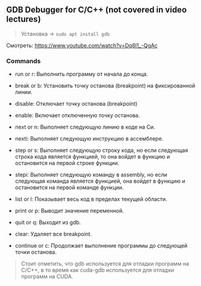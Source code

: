 ## GDB Debugger for C/C++ (not covered in video lectures)

> Установка -> `sudo apt install gdb`

Смотреть: https://www.youtube.com/watch?v=Dq8l1_-QgAc

### Commands
- run or r: Выполнить программу от начала до конца.
- break or b: Установить точку останова (breakpoint) на фиксированной линии.
- disable: Отключает точку останова (breakpoint)
- enable: Включает отключенную точку останова.

- next or n: Выполняет следующую линию в коде на Си.
- nexti: Выполняет следующую инструкцию в ассемблере.
- step or s: Выполняет следующую строку кода, но если следующая строка кода является функцией, то она войдет в функцию и остановится на первой строке функции.
- stepi: Выполняет следующую команду в assembly, но если следующая команда является функцией, она войдет в функцию и остановится на первой команде функции.

- list or l: Показывает весь код в пределах текущей области.
- print or p: Выводит значение переменной.
- quit or q: Выходит из gdb.
- clear: Удаляет все breakpoint.
- continue or c: Продолжает выполнение программы до следующей точки останова.

> Стоит отметить, что gdb используется для отладки программ на C/C++, в то время как cuda-gdb используется для отладки программ на CUDA.
